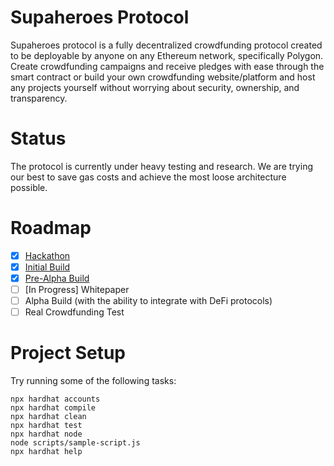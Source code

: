 # Supaheroes Protocol

Supaheroes protocol is a fully decentralized crowdfunding protocol created to be deployable by anyone on any Ethereum network, specifically Polygon. Create crowdfunding campaigns and receive pledges with ease through the smart contract or build your own crowdfunding website/platform and host any projects yourself without worrying about security, ownership, and transparency.

# Status

The protocol is currently under heavy testing and research. We are trying our best to save gas costs and achieve the most loose architecture possible. 

# Roadmap

 * [x] [Hackathon](https://showcase.ethglobal.com/ethonline2021/supaheroes)
 * [x] [Initial Build](https://github.com/SupaHeroes/supaheroes)
 * [x] [Pre-Alpha Build](https://github.com/SupaHeroes/supaheroes)
 * [ ] [In Progress] Whitepaper
 * [ ] Alpha Build (with the ability to integrate with DeFi protocols)
 * [ ] Real Crowdfunding Test

# Project Setup

Try running some of the following tasks:

```shell
npx hardhat accounts
npx hardhat compile
npx hardhat clean
npx hardhat test
npx hardhat node
node scripts/sample-script.js
npx hardhat help
```
